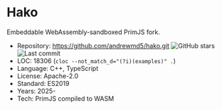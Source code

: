 # Hako

Embeddable WebAssembly-sandboxed PrimJS fork.

* Repository: https://github.com/andrewmd5/hako.git <img src="https://img.shields.io/github/stars/andrewmd5/hako?label=&style=flat-square" alt="GitHub stars" title="GitHub stars"><img src="https://img.shields.io/github/last-commit/andrewmd5/hako?label=&style=flat-square" alt="Last commit" title="Last commit">
* LOC:        18306 (`cloc --not_match_d="(?i)(examples)" .`)
* Language:   C++, TypeScript
* License:    Apache-2.0
* Standard:   ES2019
* Years:      2025-
* Tech:       PrimJS compiled to WASM
